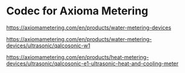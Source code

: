 # Codec for Axioma Metering

https://axiomametering.com/en/products/water-metering-devices

https://axiomametering.com/en/products/water-metering-devices/ultrasonic/qalcosonic-w1

https://axiomametering.com/en/products/heat-metering-devices/ultrasonic/qalcosonic-e1-ultrasonic-heat-and-cooling-meter
